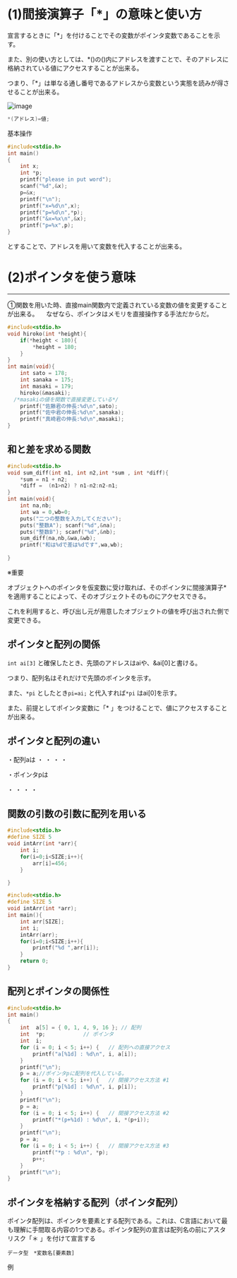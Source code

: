 # (1)間接演算子「*」の意味と使い方

宣言するときに「*」を付けることでその変数がポインタ変数であることを示す。

また、別の使い方としては、*()の()内にアドレスを渡すことで、そのアドレスに格納されている値にアクセスすることが出来る。

つまり、「*」は単なる通し番号であるアドレスから変数という実態を読みが得させることが出来る。

![image](https://user-images.githubusercontent.com/82156802/136716815-8ac5a2b2-888f-445f-9f30-e69a3e3d80c5.png)
```c
*(アドレス)=値;
```

基本操作

```c
#include<stdio.h>
int main()
{
	int x;
	int *p;
	printf("please in put word");
	scanf("%d",&x);
	p=&x;
	printf("\n");
	printf("x=%d\n",x);
	printf("p=%d\n",*p);
	printf("&x=%x\n",&x);
	printf("p=%x",p);
}	


```


とすることで、アドレスを用いて変数を代入することが出来る。
# (2)ポインタを使う意味


______________________________________________________________________________________


➀関数を用いた時、直接main関数内で定義されている変数の値を変更することが出来る。
　なぜなら、ポインタはメモリを直接操作する手法だからだ。


```c
#include<stdio.h>
void hiroko(int *height){
	if(*height < 180){
		*height = 180;
	}
}
int main(void){
	int sato = 178;
	int sanaka = 175;
	int masaki = 179;
	hiroko(&masaki);
  /*masakiの値を関数で直接変更している*/
	printf("佐藤君の伸長:%d\n",sato);
	printf("佐中君の伸長:%d\n",sanaka);
	printf("真崎君の伸長:%d\n",masaki);
}
```

## 和と差を求める関数


```c
#include<stdio.h>
void sum_diff(int n1, int n2,int *sum , int *diff){
	*sum = n1 + n2;
	*diff =  (n1>n2) ? n1-n2:n2-n1;
}
int main(void){
	int na,nb;
	int wa = 0,wb=0;
	puts("二つの整数を入力してください");
	puts("整数A"); scanf("%d",&na); 
	puts("整数B"); scanf("%d",&nb);
	sum_diff(na,nb,&wa,&wb);
	printf("和は%dで差は%dです",wa,wb);
	
}

```
※重要


オブジェクトへのポインタを仮変数に受け取れば、そのポインタに間接演算子*を適用することによって、そのオブジェクトそのものにアクセスできる。


これを利用すると、呼び出し元が用意したオブジェクトの値を呼び出された側で変更できる。



## ポインタと配列の関係

```int ai[3]```
と確保したとき、先頭のアドレスはaiや、&ai[0]と書ける。

つまり、配列名はそれだけで先頭のポインタを示す。

また、```*pi```
としたとき```pi=ai;```
と代入すれば```*pi```
はai[0]を示す。

また、前提としてポインタ変数に「*
」をつけることで、値にアクセスすることが出来る。

## ポインタと配列の違い

・配列aは
  ・
  ・
  ・
  ・

・ポインタpは

  ・
  ・
  ・
  ・

## 関数の引数の引数に配列を用いる

```c
#include<stdio.h>
#define SIZE 5
void intArr(int *arr){
	int i;
	for(i=0;i<SIZE;i++){
		arr[i]=456;
	}

}
```

```c
#include<stdio.h>
#define SIZE 5
void intArr(int *arr);
int main(){
	int arr[SIZE];
	int i;
	intArr(arr);
	for(i=0;i<SIZE;i++){
		printf("%d ",arr[i]);
	}
	return 0;
}
```

## 配列とポインタの関係性

```c
#include<stdio.h>
int main()
{
	int  a[5] = { 0, 1, 4, 9, 16 };	// 配列
	int  *p;			// ポインタ
	int  i;
	for (i = 0; i < 5; i++) {	// 配列への直接アクセス
		printf("a[%1d] : %d\n", i, a[i]);
	}
	printf("\n");
	p = a;//ポインタpに配列を代入している。
	for (i = 0; i < 5; i++) {	// 間接アクセス方法 #1
		printf("p[%1d] : %d\n", i, p[i]);
	}
	printf("\n");
	p = a;
	for (i = 0; i < 5; i++) {	// 間接アクセス方法 #2
		printf("*(p+%1d) : %d\n", i, *(p+i));
	}
	printf("\n");
	p = a;
	for (i = 0; i < 5; i++) {	// 間接アクセス方法 #3
		printf("*p : %d\n", *p);
		p++;
	}
	printf("\n");
}	


```
  
## ポインタを格納する配列（ポインタ配列）


ポインタ配列は、ポインタを要素とする配列である。これは、C言語において最も理解に手間取る内容の1つである。ポインタ配列の宣言は配列名の前にアスタリスク「＊
」を付けて宣言する


```データ型　*変数名[要素数]```

例
```c
```











